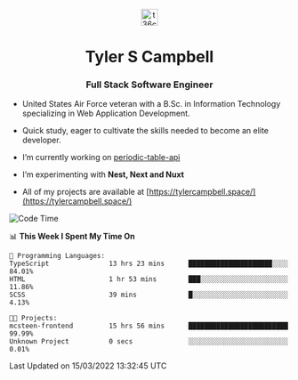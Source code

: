 <p align="center">
<a href="https://www.linkedin.com/in/t36campbell" target="blank"><img align="center" src="https://ik.imagekit.io/t36campbell/Portfolio/linkedin.png.original_m8bbGgPh6.png" alt="t36campbell" height="30" width="30" /></a>
</p>
<h1 align="center">Tyler S Campbell</h1>
<h3 align="center">Full Stack Software Engineer</h3>

* United States Air Force veteran with a B.Sc. in Information Technology specializing in Web Application Development. 

* Quick study, eager to cultivate the skills needed to become an elite developer.

* I’m currently working on [periodic-table-api](https://github.com/t36campbell/periodic-table-api)

* I’m experimenting with **Nest, Next and Nuxt**

* All of my projects are available at [https://tylercampbell.space/](https://tylercampbell.space/)

<!--START_SECTION:waka-->
![Code Time](http://img.shields.io/badge/Code%20Time-1%2C497%20hrs%2026%20mins-blue)

📊 **This Week I Spent My Time On** 

```text
💬 Programming Languages: 
TypeScript               13 hrs 23 mins      █████████████████████░░░░   84.01% 
HTML                     1 hr 53 mins        ███░░░░░░░░░░░░░░░░░░░░░░   11.86% 
SCSS                     39 mins             █░░░░░░░░░░░░░░░░░░░░░░░░   4.13%

🐱‍💻 Projects: 
mcsteen-frontend         15 hrs 56 mins      █████████████████████████   99.99% 
Unknown Project          0 secs              ░░░░░░░░░░░░░░░░░░░░░░░░░   0.01%

```


 Last Updated on 15/03/2022 13:32:45 UTC
<!--END_SECTION:waka-->
